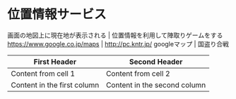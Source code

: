 # 位置情報サービス
画面の地図上に現在地が表示される | 位置情報を利用して陣取りゲームをする
https://www.google.co.jp/maps | http://pc.kntr.jp/
googleマップ |  国盗り合戦

First Header | Second Header
------------ | -------------
Content from cell 1 | Content from cell 2
Content in the first column | Content in the second column
